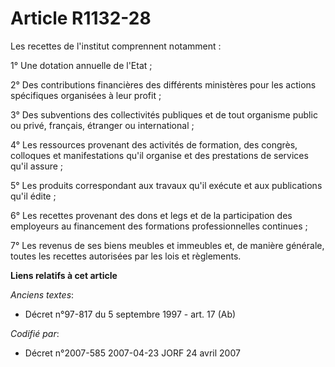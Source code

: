 # Article R1132-28

Les recettes de l'institut comprennent notamment :

1° Une dotation annuelle de l'Etat ;

2° Des contributions financières des différents ministères pour les actions spécifiques organisées à leur profit ;

3° Des subventions des collectivités publiques et de tout organisme public ou privé, français, étranger ou international ;

4° Les ressources provenant des activités de formation, des congrès, colloques et manifestations qu'il organise et des
prestations de services qu'il assure ;

5° Les produits correspondant aux travaux qu'il exécute et aux publications qu'il édite ;

6° Les recettes provenant des dons et legs et de la participation des employeurs au financement des formations
professionnelles continues ;

7° Les revenus de ses biens meubles et immeubles et, de manière générale, toutes les recettes autorisées par les lois et
règlements.

**Liens relatifs à cet article**

_Anciens textes_:

  - Décret n°97-817 du 5 septembre 1997 - art. 17 (Ab)

_Codifié par_:

  - Décret n°2007-585 2007-04-23 JORF 24 avril 2007
